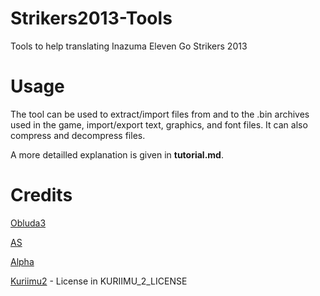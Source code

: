 # Strikers2013-Tools

Tools to help translating Inazuma Eleven Go Strikers 2013

# Usage

The tool can be used to extract/import files from and to the .bin archives used in the game, import/export text, graphics, and font files. It can also compress and decompress files.

A more detailled explanation is given in **tutorial.md**.

# Credits

[Obluda3](https://github.com/obluda3)

[AS](https://github.com/AidenSonic/)

[Alpha](https://github.com/AlphaXeno/)

[Kuriimu2](https://github.com/FanTranslatorsInternational/Kuriimu2) - License in KURIIMU_2_LICENSE

